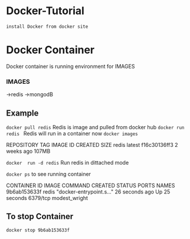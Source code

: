 # Docker-Tutorial

```install Docker from docker site ```

# Docker Container 

Docker container is running environment for IMAGES

### IMAGES
->redis
->mongodB

## Example

```docker pull redis``` Redis is image and pulled from docker hub
```docker run redis ``` Redis will run in a container now
```docker images```

REPOSITORY   TAG       IMAGE ID       CREATED       SIZE
redis        latest    f16c30136ff3   2 weeks ago   107MB

```docker  run -d redis``` Run redis in dittached mode

```docker ps``` to see running container

CONTAINER ID   IMAGE     COMMAND                  CREATED          STATUS          PORTS      NAMES
9b6ab153633f   redis     "docker-entrypoint.s…"   26 seconds ago   Up 25 seconds   6379/tcp   modest_wright

## To stop Container
```docker stop 9b6ab153633f``` 

